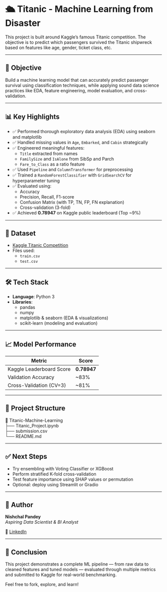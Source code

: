 # 🛳️ Titanic - Machine Learning from Disaster

This project is built around Kaggle’s famous Titanic competition. The objective is to predict which passengers survived the Titanic shipwreck based on features like age, gender, ticket class, etc.

---

## 🎯 Objective

Build a machine learning model that can accurately predict passenger survival using classification techniques, while applying sound data science practices like EDA, feature engineering, model evaluation, and cross-validation.

---

## 📊 Key Highlights

- ✅ Performed thorough exploratory data analysis (EDA) using seaborn and matplotlib
- ✅ Handled missing values in `Age`, `Embarked`, and `Cabin` strategically
- ✅ Engineered meaningful features:
  - `Title` extracted from names
  - `FamilySize` and `IsAlone` from SibSp and Parch
  - `Fare_to_Class` as a ratio feature
- ✅ Used `Pipeline` and `ColumnTransformer` for preprocessing
- ✅ Trained a `RandomForestClassifier` with `GridSearchCV` for hyperparameter tuning
- ✅ Evaluated using:
  - Accuracy
  - Precision, Recall, F1-score
  - Confusion Matrix (with TP, TN, FP, FN explanation)
  - Cross-validation (3-fold)
- ✅ Achieved **0.78947** on Kaggle public leaderboard (Top ~9%)

---

## 📁 Dataset

- [Kaggle Titanic Competition](https://www.kaggle.com/competitions/titanic)
- Files used:
  - `train.csv`
  - `test.csv`

---

## 🛠️ Tech Stack

- **Language**: Python 3  
- **Libraries**:
  - pandas
  - numpy
  - matplotlib & seaborn (EDA & visualizations)
  - scikit-learn (modeling and evaluation)

---

## 📈 Model Performance

| Metric                    | Score     |
|---------------------------|-----------|
| Kaggle Leaderboard Score  | **0.78947** |
| Validation Accuracy       | ~83%      |
| Cross-Validation (CV=3)   | ~81%      |

---

## 📂 Project Structure

📁 Titanic-Machine-Learning  
├── Titanic_Project.ipynb  
├── submission.csv  
└── README.md  


---

## ✅ Next Steps

- Try ensembling with Voting Classifier or XGBoost
- Perform stratified K-fold cross-validation
- Test feature importance using SHAP values or permutation
- Optional: deploy using Streamlit or Gradio

---

## 👤 Author

**Nishchal Pandey**  
*Aspiring Data Scientist & BI Analyst*

🔗 [LinkedIn](https://www.linkedin.com/in/nishchal-pandey)

---

## 🏁 Conclusion

This project demonstrates a complete ML pipeline — from raw data to cleaned features and tuned models — evaluated through multiple metrics and submitted to Kaggle for real-world benchmarking.

Feel free to fork, explore, and learn!
